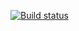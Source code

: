 [![Build status](https://ci.appveyor.com/api/projects/status/36f8racte76e0kb0?svg=true)](https://ci.appveyor.com/project/SergeiGolendukhin/patterns-1)